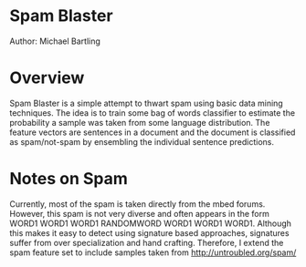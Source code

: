 # Spam Blaster
 Author: Michael Bartling

# Overview

Spam Blaster is a simple attempt to thwart spam using basic data mining techniques. The idea is to train some bag of words classifier to estimate the probability a sample was taken from some language distribution. The feature vectors are sentences in a document and the document is classified as spam/not-spam by ensembling the individual sentence predictions.

# Notes on Spam

Currently, most of the spam is taken directly from the mbed forums. However, this spam is not very diverse and often appears in the form WORD1 WORD1 WORD1 RANDOMWORD WORD1 WORD1 WORD1. Although this makes it easy to detect using signature based approaches, signatures suffer from over specialization and hand crafting. Therefore, I extend the spam feature set to include samples taken from http://untroubled.org/spam/
